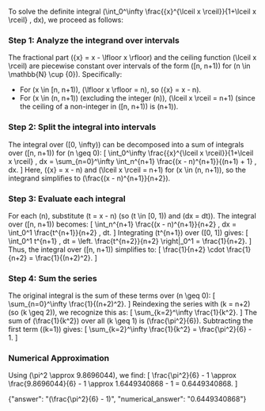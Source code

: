 

To solve the definite integral \(\int_0^\infty \frac{\{x\}^{\lceil x \rceil}}{1+\lceil x \rceil} \, dx\), we proceed as follows:

### Step 1: Analyze the integrand over intervals
The fractional part \(\{x\} = x - \lfloor x \rfloor\) and the ceiling function \(\lceil x \rceil\) are piecewise constant over intervals of the form \([n, n+1)\) for \(n \in \mathbb{N} \cup \{0\}\). Specifically:
- For \(x \in [n, n+1)\), \(\lfloor x \rfloor = n\), so \(\{x\} = x - n\).
- For \(x \in (n, n+1)\) (excluding the integer \(n\)), \(\lceil x \rceil = n+1\) (since the ceiling of a non-integer in \([n, n+1)\) is \(n+1\)).

### Step 2: Split the integral into intervals
The integral over \([0, \infty)\) can be decomposed into a sum of integrals over \([n, n+1)\) for \(n \geq 0\):
\[
\int_0^\infty \frac{\{x\}^{\lceil x \rceil}}{1+\lceil x \rceil} \, dx = \sum_{n=0}^\infty \int_n^{n+1} \frac{(x - n)^{n+1}}{(n+1) + 1} \, dx.
\]
Here, \(\{x\} = x - n\) and \(\lceil x \rceil = n+1\) for \(x \in (n, n+1)\), so the integrand simplifies to \(\frac{(x - n)^{n+1}}{n+2}\).

### Step 3: Evaluate each integral
For each \(n\), substitute \(t = x - n\) (so \(t \in [0, 1)\) and \(dx = dt\)). The integral over \([n, n+1)\) becomes:
\[
\int_n^{n+1} \frac{(x - n)^{n+1}}{n+2} \, dx = \int_0^1 \frac{t^{n+1}}{n+2} \, dt.
\]
Integrating \(t^{n+1}\) over \([0, 1]\) gives:
\[
\int_0^1 t^{n+1} \, dt = \left. \frac{t^{n+2}}{n+2} \right|_0^1 = \frac{1}{n+2}.
\]
Thus, the integral over \([n, n+1)\) simplifies to:
\[
\frac{1}{n+2} \cdot \frac{1}{n+2} = \frac{1}{(n+2)^2}.
\]

### Step 4: Sum the series
The original integral is the sum of these terms over \(n \geq 0\):
\[
\sum_{n=0}^\infty \frac{1}{(n+2)^2}.
\]
Reindexing the series with \(k = n+2\) (so \(k \geq 2\)), we recognize this as:
\[
\sum_{k=2}^\infty \frac{1}{k^2}.
\]
The sum of \(\frac{1}{k^2}\) over all \(k \geq 1\) is \(\frac{\pi^2}{6}\). Subtracting the first term (\(k=1\)) gives:
\[
\sum_{k=2}^\infty \frac{1}{k^2} = \frac{\pi^2}{6} - 1.
\]

### Numerical Approximation
Using \(\pi^2 \approx 9.8696044\), we find:
\[
\frac{\pi^2}{6} - 1 \approx \frac{9.8696044}{6} - 1 \approx 1.6449340868 - 1 = 0.6449340868.
\]

{"answer": "\(\frac{\pi^2}{6} - 1\)", "numerical_answer": "0.6449340868"}